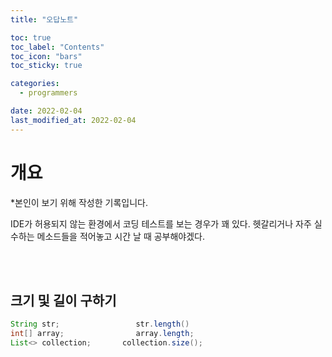 ```yaml
---
title: "오답노트"

toc: true
toc_label: "Contents"
toc_icon: "bars"
toc_sticky: true

categories:
  - programmers

date: 2022-02-04
last_modified_at: 2022-02-04
---
```


# 개요

*본인이 보기 위해 작성한 기록입니다.

 IDE가 허용되지 않는 환경에서 코딩 테스트를 보는 경우가 꽤 있다. 헷갈리거나 자주 실수하는 메소드들을 적어놓고 시간 날 때 공부해야겠다.

<br/><br/>

## 크기 및 길이 구하기

```java
String str;					str.length()
int[] array;				array.length;
List<> collection;		 collection.size();
```

